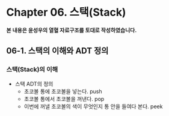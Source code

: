 # Chapter 06. 스택(Stack)

**본 내용은 윤성우의 열혈 자료구조를 토대로 작성하였습니다.**


## 06-1. 스택의 이해와 ADT 정의

### 스택(Stack)의 이해

* 스택 ADT의 정의
  * 초코볼 통에 초코볼을 넣는다. push
  * 초코볼 통에서 초코볼을 꺼낸다. pop
  * 이번에 꺼낼 초코볼의 색이 무엇인지 통 안을 들여다 본다. peek

